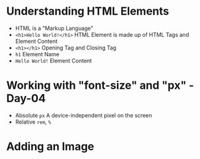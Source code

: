 # Understanding HTML Elements

- HTML is a "Markup Language"
- `<h1>Hello World!</h1>` HTML Element is made up of HTML Tags and Element Content
- `<h1></h1>` Opening Tag and Closing Tag
- `h1` Element Name
- `Hello World!` Element Content

# Working with "font-size" and "px" - Day-04
- Absolute `px` A device-independent pixel on the screen
- Relative `rem`, `%`

# Adding an Image